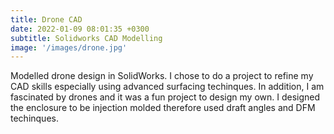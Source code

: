 ```yaml
---
title: Drone CAD
date: 2022-01-09 08:01:35 +0300
subtitle: Solidworks CAD Modelling
image: '/images/drone.jpg'
---
```


Modelled drone design in SolidWorks. I chose to do a project to refine my CAD skills especially using advanced surfacing techinques. In addition, I am fascinated by drones and it was a fun project to design my own. I designed the enclosure to be injection molded therefore used draft angles and DFM techinques. 